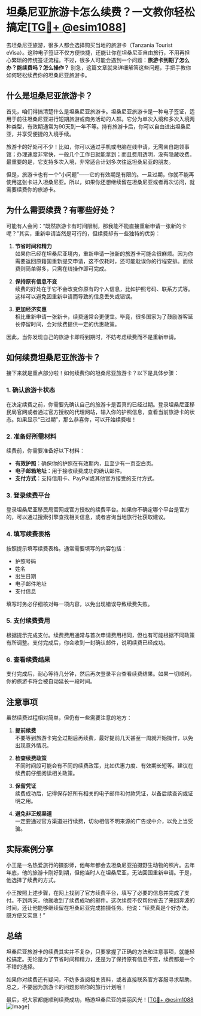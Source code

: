 # 坦桑尼亚旅游卡怎么续费？一文教你轻松搞定[[TG💪+ @esim1088](https://t.me/s/esim1088)]

去坦桑尼亚旅游，很多人都会选择购买当地的旅游卡（Tanzania Tourist eVisa）。这种电子签证不仅方便快捷，还能让你在坦桑尼亚自由旅行，不用再担心繁琐的传统签证流程。不过，很多人可能会遇到一个问题：**旅游卡到期了怎么办？能续费吗？怎么操作？** 别急，这篇文章就来详细解答这些问题，手把手教你如何轻松续费你的坦桑尼亚旅游卡。

## 什么是坦桑尼亚旅游卡？

首先，咱们得搞清楚什么是坦桑尼亚旅游卡。坦桑尼亚旅游卡是一种电子签证，适用于前往坦桑尼亚进行短期旅游或商务活动的人群。它分为单次入境和多次入境两种类型，有效期通常为90天到一年不等。持有旅游卡后，你可以自由进出坦桑尼亚，并享受便捷的入境手续。

旅游卡的好处可不少！比如，你可以通过手机或电脑在线申请，无需亲自跑领事馆；办理速度非常快，一般几个工作日就能拿到；而且费用透明，没有隐藏收费。最重要的是，它支持多次入境，非常适合计划多次往返坦桑尼亚的朋友。

但是，旅游卡也有一个“小问题”——它的有效期是有限的。一旦过期，你就不能再使用这张卡进入坦桑尼亚。所以，如果你还想继续留在坦桑尼亚或者再次访问，就需要续费你的旅游卡。

## 为什么需要续费？有哪些好处？

可能有人会问：“既然旅游卡有时间限制，那我能不能直接重新申请一张新的卡呢？”其实，重新申请当然是可行的，但续费却有一些独特的优势：

1. **节省时间和精力**  
   如果你已经在坦桑尼亚境内，重新申请一张新的旅游卡可能会很麻烦。因为你需要返回原籍国重新提交申请，这不仅耗时，还可能耽误你的行程安排。而续费则简单得多，只需在线操作即可完成。

2. **保持原有信息不变**  
   续费的好处在于它不会改变你原有的个人信息，比如护照号码、联系方式等。这样可以避免因重新申请而导致的信息丢失或错误。

3. **更加经济实惠**  
   相比重新申请一张新卡，续费通常会更便宜。毕竟，很多国家为了鼓励游客延长停留时间，会对续费提供一定的优惠政策。

因此，当你发现自己的旅游卡即将到期时，不妨考虑续费而不是重新申请。

## 如何续费坦桑尼亚旅游卡？

接下来就是重点部分啦！如何续费你的坦桑尼亚旅游卡？以下是具体步骤：

### 1. 确认旅游卡状态

在决定续费之前，你需要先确认自己的旅游卡是否真的已经过期。登录坦桑尼亚移民局官网或者通过官方授权的代理网站，输入你的护照信息，查看当前旅游卡的状态。如果显示“已过期”，那么恭喜你，可以开始续费啦！

### 2. 准备好所需材料

续费前，你需要准备好以下材料：

- **有效护照**：确保你的护照在有效期内，且至少有一页空白页。
- **电子邮箱地址**：用于接收续费成功的确认邮件。
- **支付方式**：支持信用卡、PayPal或其他官方接受的支付方式。

### 3. 登录续费平台

登录坦桑尼亚移民局官网或官方授权的续费平台。如果你不确定哪个平台是官方的，可以通过搜索引擎查找相关信息，或者咨询当地旅行社获取建议。

### 4. 填写续费表格

按照提示填写续费表格。通常需要填写的内容包括：

- 护照号码
- 姓名
- 出生日期
- 电子邮件地址
- 支付信息

填写时务必仔细核对每一项内容，以免出现错误导致续费失败。

### 5. 支付续费费用

根据提示完成支付。续费费用通常与首次申请费用相同，但也有可能根据不同政策有所调整。支付完成后，你会收到一封确认邮件，说明续费已经成功。

### 6. 查看续费结果

支付完成后，耐心等待几分钟，然后再次登录平台查看续费结果。如果一切顺利，你的旅游卡将会被自动延长一段时间。

## 注意事项

虽然续费过程相对简单，但仍有一些需要注意的地方：

1. **提前续费**  
   不要等到旅游卡完全过期后再续费，最好提前几天甚至一周就开始操作，以免出现意外情况。

2. **检查续费政策**  
   不同时间段可能会有不同的续费政策，比如优惠力度、有效期长短等。建议在续费前仔细阅读相关政策。

3. **保留凭证**  
   续费成功后，记得保存好所有相关的电子邮件和付款凭证，以备后续查询或证明之用。

4. **避免非正规渠道**  
   一定要通过官方渠道进行续费，切勿相信不明来源的广告或中介，以免上当受骗。

## 实际案例分享

小王是一名热爱旅行的摄影师，他每年都会去坦桑尼亚拍摄野生动物的照片。去年年底，他的旅游卡刚好到期，但他当时人在坦桑尼亚，无法回国重新申请。于是，他选择了续费的方式。

小王按照上述步骤，在网上找到了官方续费平台，填写了必要的信息并完成了支付。不到两天，他就收到了续费成功的邮件。这次续费不仅帮他省去了来回奔波的时间，还让他能够继续留在坦桑尼亚完成拍摄任务。他说：“续费真是个好办法，既方便又实惠！”

## 总结

坦桑尼亚旅游卡的续费其实并不复杂，只要掌握了正确的方法和注意事项，就能轻松搞定。无论是为了节省时间和精力，还是为了保持原有信息不变，续费都是一个不错的选择。

如果你对续费还有疑问，不妨多查阅相关资料，或者直接联系官方客服寻求帮助。总之，不要因为旅游卡的问题影响你的旅行计划哦！

最后，祝大家都能顺利续费成功，畅游坦桑尼亚的美丽风光！[[TG💪+ @esim1088](https://t.me/s/esim1088) ![Image](https://i.postimg.cc/4NQfJmqS/Snipaste-2025-05-13-00-14-12.png)]